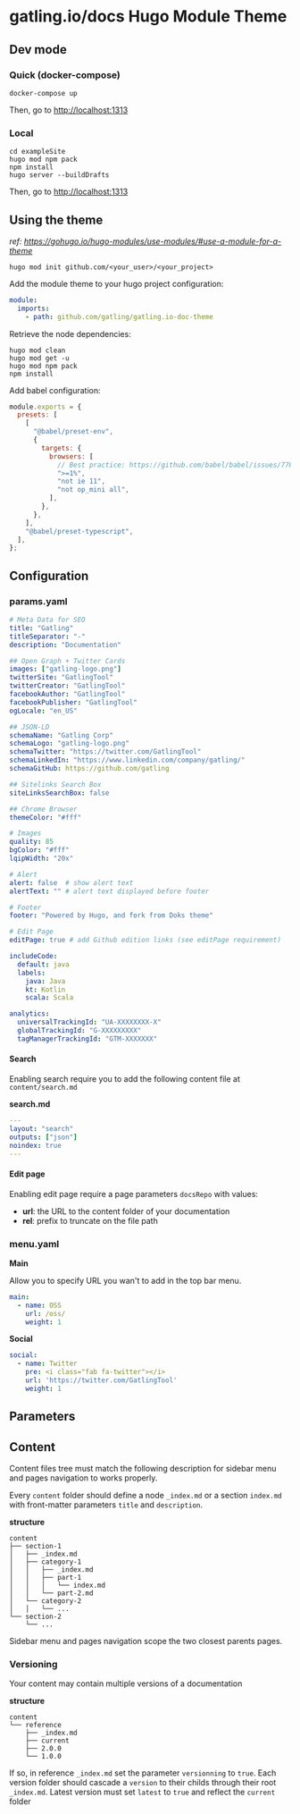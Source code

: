 
# gatling.io/docs Hugo Module Theme

## Dev mode

### Quick (docker-compose)

```console
docker-compose up
```

Then, go to [http://localhost:1313](http://localhost:1313)

### Local

```console
cd exampleSite
hugo mod npm pack
npm install
hugo server --buildDrafts
```

Then, go to [http://localhost:1313](http://localhost:1313)

## Using the theme

*ref: https://gohugo.io/hugo-modules/use-modules/#use-a-module-for-a-theme*

```console
hugo mod init github.com/<your_user>/<your_project>
```

Add the module theme to your hugo project configuration:

```yaml
module:
  imports:
    - path: github.com/gatling/gatling.io-doc-theme
```

Retrieve the node dependencies:

```console
hugo mod clean
hugo mod get -u
hugo mod npm pack
npm install
```

Add babel configuration:
```javascript
module.exports = {
  presets: [
    [
      "@babel/preset-env",
      {
        targets: {
          browsers: [
            // Best practice: https://github.com/babel/babel/issues/7789
            ">=1%",
            "not ie 11",
            "not op_mini all",
          ],
        },
      },
    ],
    "@babel/preset-typescript",
  ],
};
```

## Configuration

### params.yaml

```yaml
# Meta Data for SEO
title: "Gatling"
titleSeparator: "-"
description: "Documentation"

## Open Graph + Twitter Cards
images: ["gatling-logo.png"]
twitterSite: "GatlingTool"
twitterCreator: "GatlingTool"
facebookAuthor: "GatlingTool"
facebookPublisher: "GatlingTool"
ogLocale: "en_US"

## JSON-LD
schemaName: "Gatling Corp"
schemaLogo: "gatling-logo.png"
schemaTwitter: "https://twitter.com/GatlingTool"
schemaLinkedIn: "https://www.linkedin.com/company/gatling/"
schemaGitHub: https://github.com/gatling

## Sitelinks Search Box
siteLinksSearchBox: false

## Chrome Browser
themeColor: "#fff"

# Images
quality: 85
bgColor: "#fff"
lqipWidth: "20x"

# Alert
alert: false  # show alert text
alertText: "" # alert text displayed before footer

# Footer
footer: "Powered by Hugo, and fork from Doks theme"

# Edit Page
editPage: true # add Github edition links (see editPage requirement)

includeCode:
  default: java
  labels:
    java: Java
    kt: Kotlin
    scala: Scala

analytics:
  universalTrackingId: "UA-XXXXXXXX-X"
  globalTrackingId: "G-XXXXXXXXX"
  tagManagerTrackingId: "GTM-XXXXXXX"
```

#### Search

Enabling search require you to add the following content file at `content/search.md`

**search.md**

```yaml
---
layout: "search"
outputs: ["json"]
noindex: true
---
```

#### Edit page

Enabling edit page require a page parameters `docsRepo` with values:

* **url**: the URL to the content folder of your documentation
* **rel**: prefix to truncate on the file path

### menu.yaml

**Main**

Allow you to specify URL you wan't to add in the top bar menu.

```yaml
main:
  - name: OSS
    url: /oss/
    weight: 1
```

**Social**

```yaml
social:
  - name: Twitter
    pre: <i class="fab fa-twitter"></i>
    url: 'https://twitter.com/GatlingTool'
    weight: 1
```

## Parameters


## Content

Content files tree must match the following description for sidebar menu and pages navigation to works properly.

Every `content` folder should define a node `_index.md` or a section `index.md` with front-matter parameters `title` and  `description`.

**structure**

```
content
├── section-1
│   ├── _index.md
│   ├── category-1
│   │   ├── _index.md
│   │   ├── part-1
│   │   │   └── index.md
│   │   └── part-2.md
│   └── category-2
│   │   └── ...
└── section-2
    └── ...
```

Sidebar menu and pages navigation scope the two closest parents pages.

### Versioning

Your content may contain multiple versions of a documentation

**structure**

```
content
└── reference
    ├── _index.md
    ├── current
    ├── 2.0.0
    └── 1.0.0
```

If so, in reference `_index.md` set the parameter `versionning` to `true`.
Each version folder should cascade a `version` to their childs through their root `_index.md`.
Latest version must set `latest` to `true` and reflect the `current` folder
